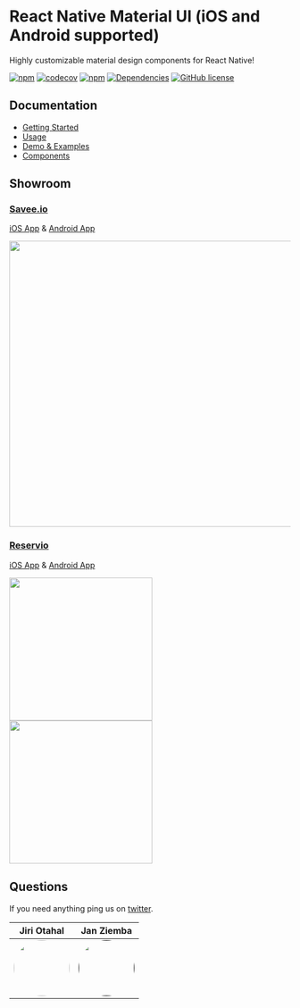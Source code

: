 # React Native Material UI (iOS and Android supported)

Highly customizable material design components for React Native!

[![npm](https://img.shields.io/npm/v/react-native-material-ui.svg)](https://www.npmjs.com/package/react-native-material-ui)
[![codecov](https://codecov.io/gh/xotahal/react-native-material-ui/branch/master/graph/badge.svg)](https://codecov.io/gh/xotahal/react-native-material-ui)
[![npm](https://img.shields.io/npm/dm/react-native-material-ui.svg)](https://img.shields.io/npm/dm/react-native-material-ui.svg)
[![Dependencies](https://david-dm.org/xotahal/react-native-material-ui.svg)](https://david-dm.org/xotahal/react-native-material-ui.svg)
[![GitHub license](https://img.shields.io/badge/license-MIT-blue.svg)](https://raw.githubusercontent.com/xotahal/react-native-material-ui/master/LICENSE)

## Documentation

- [Getting Started](https://github.com/xotahal/react-native-material-ui/blob/master/docs/GettingStarted.md)
- [Usage](https://github.com/xotahal/react-native-material-ui/blob/master/docs/Usage.md)
- [Demo & Examples](https://github.com/xotahal/react-native-material-ui/blob/master/docs/Demo.md)
- [Components](https://github.com/xotahal/react-native-material-ui/blob/master/docs/Components.md)

## Showroom

### [Savee.io](http://bit.ly/savee-io)

[iOS App](http://bit.ly/savee-ios) & [Android App](http://bit.ly/savee-android)

<img src="https://cdn-images-1.medium.com/max/2000/1*c4LrPZvMIgIZntDPfYDKFA.png" width="512px" />

### [Reservio](https://www.reservio.com/)

[iOS App](https://itunes.apple.com/us/app/reservio/id1314263364?mt=8) & [Android App](https://play.google.com/store/apps/details?id=com.reservio&hl=en)

<img src="https://lh3.googleusercontent.com/1wm87owPIRr_vp9FrroYuD4eusW2x8N7H7OdhP_B2ynLDIds6s83VAWKFz8xBa3NOh8=w1440-h620-rw" width="256px" /><img src="https://lh3.googleusercontent.com/AIDK60jiX6ldE9dZ4n5srJSG1sdeRKgsqIEdfdyCQvJcNY1rW7vCmHwvC6aOcLk7swE=w1440-h620-rw" width="256px" />

## Questions

If you need anything ping us on [twitter](https://twitter.com/xotahal).

| Jiri Otahal                                                                                                                                | Jan Ziemba                                                                                                                                 |
| ------------------------------------------------------------------------------------------------------------------------------------------ | ------------------------------------------------------------------------------------------------------------------------------------------ |
| [<img src="https://avatars3.githubusercontent.com/u/3531955?v=4" width="100px;" style="border-radius:50px"/>](https://twitter.com/xotahal) | [<img src="https://avatars1.githubusercontent.com/u/4710865?v=4" width="100px;" style="border-radius:50px"/>]() |

